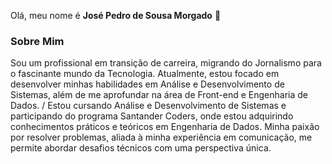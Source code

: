 Olá, meu nome é **José Pedro de Sousa Morgado** 👋

### Sobre Mim

Sou um profissional em transição de carreira, migrando do Jornalismo para o fascinante mundo da Tecnologia. Atualmente, estou focado em desenvolver minhas habilidades em Análise e Desenvolvimento de Sistemas, além de me aprofundar na área de Front-end e Engenharia de Dados. /
Estou cursando Análise e Desenvolvimento de Sistemas e participando do programa Santander Coders, onde estou adquirindo conhecimentos práticos e teóricos em Engenharia de Dados. Minha paixão por resolver problemas, aliada à minha experiência em comunicação, me permite abordar desafios técnicos com uma perspectiva única.

<!--
**JosePedroMorgado/JosePedroMorgado** is a ✨ _special_ ✨ repository because its `README.md` (this file) appears on your GitHub profile.

Here are some ideas to get you started:

- 🔭 I’m currently working on ...
- 🌱 I’m currently learning ...
- 👯 I’m looking to collaborate on ...
- 🤔 I’m looking for help with ...
- 💬 Ask me about ...
- 📫 How to reach me: ...
- 😄 Pronouns: ...
- ⚡ Fun fact: ...
-->
